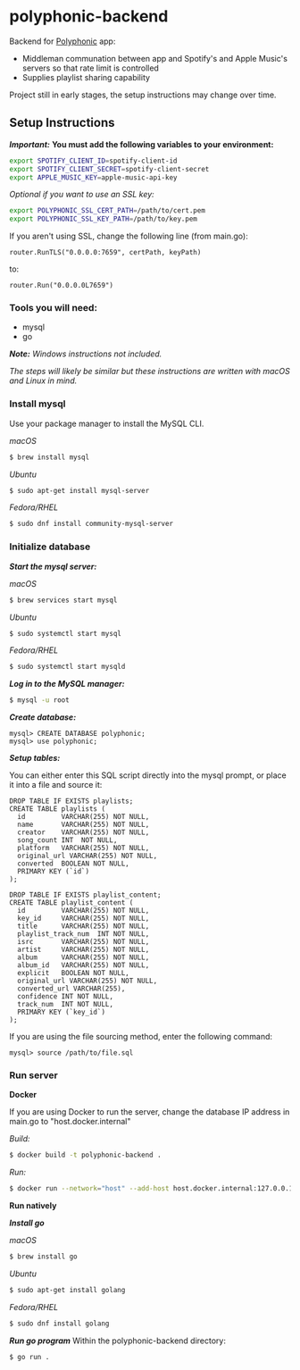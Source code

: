# polyphonic-backend
Backend for [Polyphonic](https://github.com/dhruvweaver/Polyphonic) app:
- Middleman communation between app and Spotify's and Apple Music's servers so that rate limit is controlled
- Supplies playlist sharing capability

Project still in early stages, the setup instructions may change over time.

## Setup Instructions
***Important:***
**You must add the following variables to your environment:**

```zsh
export SPOTIFY_CLIENT_ID=spotify-client-id
export SPOTIFY_CLIENT_SECRET=spotify-client-secret
export APPLE_MUSIC_KEY=apple-music-api-key
```

_Optional if you want to use an SSL key:_

```zsh
export POLYPHONIC_SSL_CERT_PATH=/path/to/cert.pem
export POLYPHONIC_SSL_KEY_PATH=/path/to/key.pem
```

If you aren't using SSL, change the following line (from main.go):
```
router.RunTLS("0.0.0.0:7659", certPath, keyPath)
```
to:
```
router.Run("0.0.0.0L7659")
```

### Tools you will need:
- mysql
- go

_**Note:** Windows instructions not included._

_The steps will likely be similar but these instructions are written with macOS and Linux in mind._

### Install mysql
Use your package manager to install the MySQL CLI.

_macOS_
```zsh
$ brew install mysql
```
_Ubuntu_
```bash
$ sudo apt-get install mysql-server
```
_Fedora/RHEL_
```bash
$ sudo dnf install community-mysql-server
```

### Initialize database
***Start the mysql server:***

_macOS_
```zsh
$ brew services start mysql
```
_Ubuntu_
```bash
$ sudo systemctl start mysql
```
_Fedora/RHEL_
```bash
$ sudo systemctl start mysqld
```

***Log in to the MySQL manager:***

```zsh
$ mysql -u root
```

***Create database:***

```shell
mysql> CREATE DATABASE polyphonic;
mysql> use polyphonic;
```

***Setup tables:***

You can either enter this SQL script directly into the mysql prompt, or place it into a file and source it:
```
DROP TABLE IF EXISTS playlists;
CREATE TABLE playlists (
  id         VARCHAR(255) NOT NULL,
  name       VARCHAR(255) NOT NULL,
  creator    VARCHAR(255) NOT NULL,
  song_count INT  NOT NULL,
  platform   VARCHAR(255) NOT NULL,
  original_url VARCHAR(255) NOT NULL,
  converted  BOOLEAN NOT NULL,
  PRIMARY KEY (`id`)
);

DROP TABLE IF EXISTS playlist_content;
CREATE TABLE playlist_content (
  id         VARCHAR(255) NOT NULL,
  key_id     VARCHAR(255) NOT NULL,
  title      VARCHAR(255) NOT NULL,
  playlist_track_num  INT NOT NULL,
  isrc       VARCHAR(255) NOT NULL,
  artist     VARCHAR(255) NOT NULL,
  album      VARCHAR(255) NOT NULL,
  album_id   VARCHAR(255) NOT NULL,
  explicit   BOOLEAN NOT NULL,
  original_url VARCHAR(255) NOT NULL,
  converted_url VARCHAR(255),
  confidence INT NOT NULL,
  track_num  INT NOT NULL,
  PRIMARY KEY (`key_id`)
);
```
If you are using the file sourcing method, enter the following command:
```shell
mysql> source /path/to/file.sql
```

### Run server
**Docker**

If you are using Docker to run the server, change the database IP address in main.go to "host.docker.internal"

_Build:_
```bash
$ docker build -t polyphonic-backend .
```
_Run:_
```bash
$ docker run --network="host" --add-host host.docker.internal:127.0.0.1 polyphonic-backend
```

**Run natively**

***Install go***

_macOS_
```zsh
$ brew install go
```
_Ubuntu_
```bash
$ sudo apt-get install golang
```
_Fedora/RHEL_
```bash
$ sudo dnf install golang
```

***Run go program***
Within the polyphonic-backend directory:
```zsh
$ go run .
```

